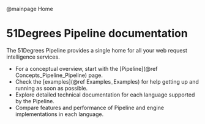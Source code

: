 @mainpage Home

# 51Degrees Pipeline documentation

The 51Degrees Pipeline provides a single home for all your web request intelligence services.

* For a conceptual overview, start with the [Pipeline](@ref Concepts_Pipeline_Pipeline) page. 
* Check the [examples](@ref Examples_Examples) for help getting up and running as soon as possible.
* Explore detailed technical documentation for each language supported by the Pipeline.
* Compare features and performance of Pipeline and engine implementations in each language.

